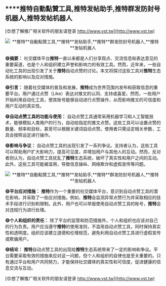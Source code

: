 ## ****推特**自動點贊工具,**推特**发帖助手,**推特**群发防封号机器人,**推特**发帖机器人**

[😍想了解推广相关软件的朋友请登录 http://www.vst.tw](http://www.vst.tw)

 <center><img src="https://vst.tw/MP4/tuiguang/png/7.png" alt="**推特**自動點贊工具,**推特**发帖助手,**推特**群发防封号机器人,**推特**发帖机器人"></center>

**😄摘要：**
社交媒体平台**推特**一直以来都是人们分享观点、交流信息和表达意见的重要渠道，也是个人和组织建立声誉和影响力的有效工具。然而，近年来，一些自动化工具的出现引发了关于**推特**自动点赞的讨论。本文将探讨这些工具对**推特**生态系统的影响以及应对措施。

**😄引言：**
随着社交媒体的普及和发展，**推特**成为世界范围内发布和获取信息的重要平台。用户通过点赞（Like）表达对推文的认同、支持或喜爱。然而，一些用户开始利用自动化工具，使其账号能够自动进行点赞操作，从而影响推文的可信度和用户互动的真实性。

**😄自动点赞工具的功能与使用：**
自动点赞工具通常采用机器学习和人工智能技术，能够模拟人类用户的行为，自动给指定的推文点赞。这些工具可以设置点赞的数量、频率和目标，甚至可以根据关键词自动点赞。使用者只需设定相关参数，工具会按照设定进行操作。

**😄影响与争议：**
自动点赞工具的出现引发了一系列争议。支持者认为，这些工具可以帮助用户扩大影响力，提高可见度，并增加用户与其他人的互动。然而，反对者则认为，自动点赞工具扰乱了**推特**生态系统，破坏了真实性和用户之间的互动。此外，这些工具可能被滥用，导致信息操纵、网络欺诈和虚假宣传等问题。

 <center><img src="https://vst.tw/MP4/tuiguang/png/6.png" alt="**推特**自動點贊工具,**推特**发帖助手,**推特**群发防封号机器人,**推特**发帖机器人"></center>

**😄平台应对措施：**
**推特**作为一个重要的社交媒体平台，意识到自动点赞工具的潜在影响，并采取了一些应对措施。例如，**推特**会监测异常点赞行为并采取相应的技术手段进行识别和限制。此外，用户也可以举报使用自动点赞工具的账号，**推特**会对违规行为进行处理。

**😄个人和组织的责任：**
除了平台的监管和防范措施外，个人和组织也应该对自己的行为负责。用户应当遵守**推特**的使用准则，不滥用自动点赞工具，同时保持真实性和透明度。组织应该建立道德和伦理规范，避免利用自动点赞工具进行虚假宣传或欺骗用户。

**😄结论：**
**推特**自动点赞工具的出现给**推特**生态系统带来了一定的影响和争议。平台需要采取有效的措施来应对这一问题，但个人和组织的自律也是至关重要的。只有通过平台和用户共同努力，才能保持社交媒体的真实性和可信度，促进健康的信息交流与互动。

[😍想了解推广相关软件的朋友请登录 http://www.vst.tw](http://www.vst.tw)



